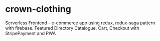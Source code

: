 # crown-clothing

Serverless Frontend - e-commerce app using redux, redux-saga pattern with firebase.
Featured Directory Catalogue, Cart, Checkout with StripePayment and PWA 
